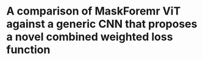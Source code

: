 # A comparison of MaskForemr ViT against a generic CNN that proposes a novel combined weighted loss function
